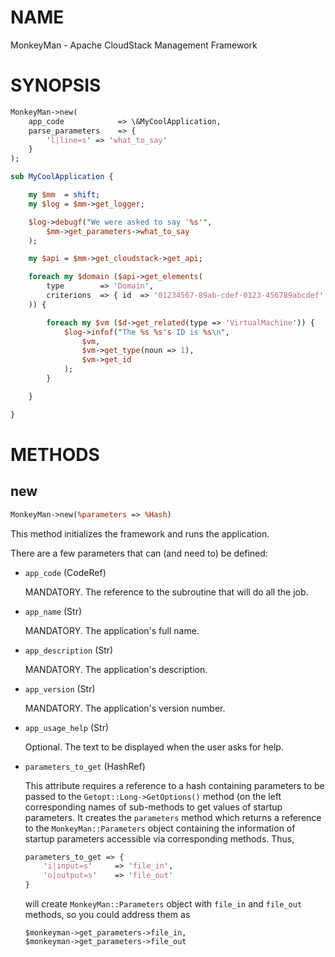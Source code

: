 # NAME

MonkeyMan - Apache CloudStack Management Framework

# SYNOPSIS

```perl
MonkeyMan->new(
    app_code            => \&MyCoolApplication,
    parse_parameters    => {
        'l|line=s' => 'what_to_say'
    }
);

sub MyCoolApplication {

    my $mm  = shift;
    my $log = $mm->get_logger;

    $log->debugf("We were asked to say '%s'",
        $mm->get_parameters->what_to_say
    );

    my $api = $mm->get_cloudstack->get_api;

    foreach my $domain ($api->get_elements(
        type        => 'Domain',
        criterions  => { id  => '01234567-89ab-cdef-0123-456789abcdef' }
    )) {

        foreach my $vm ($d->get_related(type => 'VirtualMachine')) {
            $log->infof("The %s %s's ID is %s\n",
                $vm,
                $vm->get_type(noun => 1),
                $vm->get_id
            );
        }

    }

}
```

# METHODS

## new

```perl
MonkeyMan->new(%parameters => %Hash)
```

This method initializes the framework and runs the application.

There are a few parameters that can (and need to) be defined:

- `app_code` (CodeRef)

    MANDATORY.  The reference to the subroutine that will do all the job.

- `app_name` (Str)

    MANDATORY. The application's full name.

- `app_description` (Str)

    MANDATORY. The application's description.

- `app_version` (Str)

    MANDATORY. The application's version number.

- `app_usage_help` (Str)

    Optional. The text to be displayed when the user asks for help.

- `parameters_to_get` (HashRef)

    This attribute requires a reference to a hash containing parameters to be
    passed to the `Getopt::Long->GetOptions()` method (on the left
    corresponding names of sub-methods to get values of startup parameters. It
    creates the `parameters` method which returns a reference to the
    `MonkeyMan::Parameters` object containing the information of startup
    parameters accessible via corresponding methods. Thus,

    ```perl
    parameters_to_get => {
        'i|input=s'     => 'file_in',
        'o|output=s'    => 'file_out'
    }
    ```

    will create `MonkeyMan::Parameters` object with `file_in` and `file_out`
    methods, so you could address them as

    ```
    $monkeyman->get_parameters->file_in,
    $monkeyman->get_parameters->file_out
    ```
